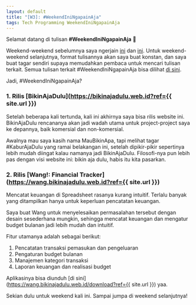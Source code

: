 ```yaml
---
layout: default
title: "[W3]: #WeekendIniNgapainAja"
tags: Tech Programming WeekendIniNgapainAja
---
```


Selamat datang di tulisan **#WeekendIniNgapainAja** 🎉

Weekend-weekend sebelumnya saya ngerjain [ini](/membangun-platform-blogging-yang-tanpa-basa-basi-dan-dapat-di-self-host) dan [ini](/membawa-pulang-project-project-kecil-yang-masih-main-di-luar). Untuk weekend-weekend selanjutnya, format tulisannya akan saya buat konstan, dan saya buat tagar sendiri supaya memudahkan pembaca untuk mencari tulisan terkait. Semua tulisan terkait #WeekendIniNgapainAja bisa dilihat [di sini](/blog#WeekendIniNgapainAja).

Jadi, #WeekendIniNgapainAja?

### 1. Rilis [BikinAjaDulu](https://bikinajadulu.web.id?ref={{ site.url }})

Setelah beberapa kali tertunda, kali ini akhirnya saya bisa rilis website ini. BikinAjaDulu rencananya akan jadi wadah utama untuk project-project saya ke depannya, baik komersial dan non-komersial.

Awalnya mau saya kasih nama MauBikinApa, tapi melihat tagar #KaburAjaDulu yang ramai belakangan ini, setelah dipikir-pikir sepertinya lebih mudah diingat kalau namanya jadi BikinAjaDulu. Filosofi-nya pun lebih pas dengan visi website ini: bikin aja dulu, habis itu kita pasarkan.

### 2. Rilis [Wang!: Financial Tracker](https://wang.bikinajadulu.web.id?ref={{ site.url }})

Mencatat keuangan di Spreadsheet rasanya kurang intuitif. Terlalu banyak yang ditampilkan hanya untuk keperluan pencatatan keuangan.

Saya buat Wang untuk menyelesaikan permasalahan tersebut dengan desain sesederhana mungkin, sehingga mencatat keuangan dan mengatur budget bulanan jadi lebih mudah dan intuitif.

Fitur utamanya adalah sebagai berikut:

1. Pencatatan transaksi pemasukan dan pengeluaran
2. Pengaturan budget bulanan
3. Manajemen kategori transaksi
4. Laporan keuangan dan realisasi budget

Aplikasinya bisa diunduh [di sini](https://wang.bikinajadulu.web.id/download?ref={{ site.url }}) yaa.

Sekian dulu untuk weekend kali ini. Sampai jumpa di weekend selanjutnya!
